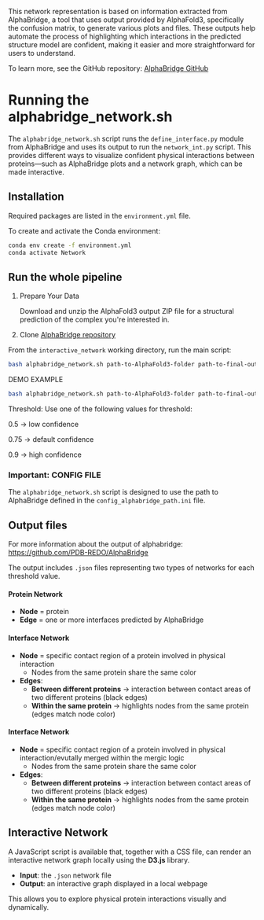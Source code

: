 This network representation is based on information extracted from AlphaBridge, a tool that uses output provided by AlphaFold3, specifically the confusion matrix, to generate various plots and files. These outputs help automate the process of highlighting which interactions in the predicted structure model are confident, making it easier and more straightforward for users to understand.

To learn more, see the GitHub repository: [AlphaBridge GitHub](https://github.com/PDB-REDO/AlphaBridge)

# Running the alphabridge_network.sh

The `alphabridge_network.sh` script runs the `define_interface.py` module from AlphaBridge and uses its output to run the `network_int.py` script. This provides different ways to visualize confident physical interactions between proteins—such as AlphaBridge plots and a network graph, which can be made interactive.
			 
## Installation

Required packages are listed in the `environment.yml` file.

To create and activate the Conda environment:

```bash
conda env create -f environment.yml
conda activate Network
```

## Run the whole pipeline

1. Prepare Your Data

    Download and unzip the AlphaFold3 output ZIP file for a structural prediction of the complex you're interested in.

2. Clone [AlphaBridge repository](https://github.com/PDB-REDO/AlphaBridge)

From the `interactive_network` working directory, run the main script:
```bash
bash alphabridge_network.sh path-to-AlphaFold3-folder path-to-final-output-folder threshold
```
DEMO EXAMPLE
```bash
bash alphabridge_network.sh path-to-AlphaFold3-folder path-to-final-output-folder threshold
```
Threshold: Use one of the following values for threshold:

0.5 → low confidence

0.75 → default confidence

0.9 → high confidence

### Important: CONFIG FILE

The `alphabridge_network.sh` script is designed to use the path to AlphaBridge defined in the `config_alphabridge_path.ini` file.

## Output files

For more information about the output of alphabridge:  https://github.com/PDB-REDO/AlphaBridge

The output includes `.json` files representing two types of networks for each threshold value.

#### Protein Network

- **Node** = protein  
- **Edge** = one or more interfaces predicted by AlphaBridge

#### Interface Network

- **Node** = specific contact region of a protein involved in physical interaction  
  - Nodes from the same protein share the same color
- **Edges**:
  - **Between different proteins** → interaction between contact areas of two different proteins (black edges)
  - **Within the same protein** → highlights nodes from the same protein (edges match node color)
 
#### Interface Network

- **Node** = specific contact region of a protein involved in physical interaction/evutally merged within the mergic logic  
  - Nodes from the same protein share the same color
- **Edges**:
  - **Between different proteins** → interaction between contact areas of two different proteins (black edges)
  - **Within the same protein** → highlights nodes from the same protein (edges match node color)


## Interactive Network

A JavaScript script is available that, together with a CSS file, can render an interactive network graph locally using the **D3.js** library.

- **Input**: the `.json` network file
- **Output**: an interactive graph displayed in a local webpage

This allows you to explore physical protein interactions visually and dynamically.
